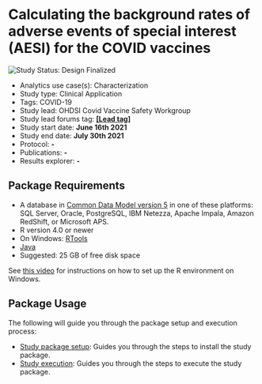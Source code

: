 Calculating the background rates of adverse events of special interest (AESI) for the COVID vaccines
=============

<img src="https://img.shields.io/badge/Study%20Status-Repo%20Created-lightgray.svg" alt="Study Status: Design Finalized">

- Analytics use case(s): Characterization
- Study type: Clinical Application
- Tags: COVID-19
- Study lead: OHDSI Covid Vaccine Safety Workgroup
- Study lead forums tag: **[[Lead tag]](https://teams.microsoft.com/l/team/19%3a327b4d1d7cf54151b4f8e474f7a4292c%40thread.tacv2/conversations?groupId=d0a6ad98-f9dd-4137-9fc2-b483b0f31952&tenantId=a30f0094-9120-4aab-ba4c-e5509023b2d5)**
- Study start date: **June 16th 2021**
- Study end date: **July 30th 2021**
- Protocol: **-**
- Publications: **-**
- Results explorer: **-**

## Package Requirements
- A database in [Common Data Model version 5](https://github.com/OHDSI/CommonDataModel) in one of these platforms: SQL Server, Oracle, PostgreSQL, IBM Netezza, Apache Impala, Amazon RedShift, or Microsoft APS.
- R version 4.0 or newer
- On Windows: [RTools](http://cran.r-project.org/bin/windows/Rtools/)
- [Java](http://java.com)
- Suggested: 25 GB of free disk space

See [this video](https://youtu.be/DjVgbBGK4jM) for instructions on how to set up the R environment on Windows.

## Package Usage

The following will guide you through the package setup and execution process:

- [Study package setup](STUDY-PACKAGE-SETUP.md): Guides you through the steps to install the study package.
- [Study execution](STUDY-EXECUTION.md): Guides you through the steps to execute the study package.
